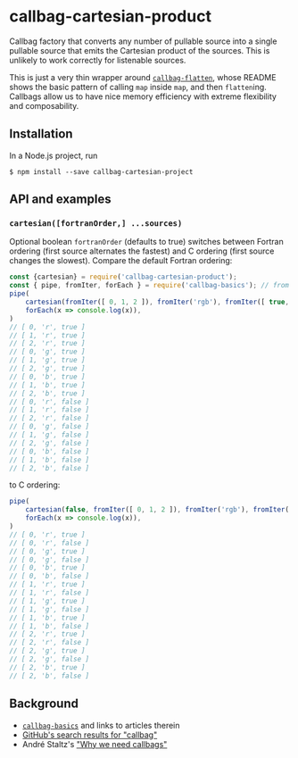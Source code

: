 # callbag-cartesian-product

Callbag factory that converts any number of pullable source into a single pullable source that emits the Cartesian product of the sources. This is unlikely to work correctly for listenable sources.

This is just a very thin wrapper around [`callbag-flatten`](https://github.com/staltz/callbag-flatten), whose README shows the basic pattern of calling `map` inside `map`, and then `flatten`ing. Callbags allow us to have nice memory efficiency with extreme flexibility and composability.

## Installation
In a Node.js project, run
```
$ npm install --save callbag-cartesian-project
```

## API and examples
### `cartesian([fortranOrder,] ...sources)`
Optional boolean `fortranOrder` (defaults to true) switches between Fortran ordering (first source alternates the fastest) and C ordering (first source changes the slowest). Compare the default Fortran ordering:
```js
const {cartesian} = require('callbag-cartesian-product');
const { pipe, fromIter, forEach } = require('callbag-basics'); // from `npm i callbag-basics`
pipe(
    cartesian(fromIter([ 0, 1, 2 ]), fromIter('rgb'), fromIter([ true, false ])),
    forEach(x => console.log(x)),
)
// [ 0, 'r', true ]
// [ 1, 'r', true ]
// [ 2, 'r', true ]
// [ 0, 'g', true ]
// [ 1, 'g', true ]
// [ 2, 'g', true ]
// [ 0, 'b', true ]
// [ 1, 'b', true ]
// [ 2, 'b', true ]
// [ 0, 'r', false ]
// [ 1, 'r', false ]
// [ 2, 'r', false ]
// [ 0, 'g', false ]
// [ 1, 'g', false ]
// [ 2, 'g', false ]
// [ 0, 'b', false ]
// [ 1, 'b', false ]
// [ 2, 'b', false ]
```
to C ordering:
```js
pipe(
    cartesian(false, fromIter([ 0, 1, 2 ]), fromIter('rgb'), fromIter([ true, false ])),
    forEach(x => console.log(x)),
)
// [ 0, 'r', true ]
// [ 0, 'r', false ]
// [ 0, 'g', true ]
// [ 0, 'g', false ]
// [ 0, 'b', true ]
// [ 0, 'b', false ]
// [ 1, 'r', true ]
// [ 1, 'r', false ]
// [ 1, 'g', true ]
// [ 1, 'g', false ]
// [ 1, 'b', true ]
// [ 1, 'b', false ]
// [ 2, 'r', true ]
// [ 2, 'r', false ]
// [ 2, 'g', true ]
// [ 2, 'g', false ]
// [ 2, 'b', true ]
// [ 2, 'b', false ]
```

## Background
- [`callbag-basics`](https://github.com/staltz/callbag-basics) and links to articles therein
- [GitHub's search results for "callbag"](https://github.com/search?q=callbag&type=Repositories&utf8=%E2%9C%93)
- André Staltz's ["Why we need callbags"](https://staltz.com/why-we-need-callbags.html)
